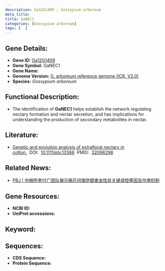 ```yaml
---
description: Ga12G1409 ; Gossypium arboreum
meta_title:
title: GaNEC1
categories: [Gossypium arboreum]
tags: [  ]
---
```


## Gene Details:
- **Gene ID:**	[Ga12G1409]()
- **Gene Symbol:** GaNEC1
- **Gene Name:** 
- **Genome Version:** [G. arboreum reference genome (ICR, V2.0) ]()
- **Species:** *Gossypium arboreum*

## Functional Description:
   - The identification of **GaNEC1** helps establish the network regulating nectary formation and nectar secretion, and has implications for understanding the production of secondary metabolites in nectar.

## Literature:
   - [Genetic and evolution analysis of extrafloral nectary in cotton.]( https://onlinelibrary.wiley.com/doi/10.1111/pbi.13366)&nbsp;&nbsp;DOI:&nbsp;&nbsp;[10.1111/pbi.13366](https://onlinelibrary.wiley.com/doi/10.1111/pbi.13366)&nbsp;&nbsp;PMID:&nbsp;&nbsp;[32096298](https://pubmed.ncbi.nlm.nih.gov/32096298/)

## Related News:
   - [PBJ | 中棉所李付广团队揭示棉花间接防御害虫性状关键调控基因及作用机制](https://mp.weixin.qq.com/s?__biz=Mzg3MDEwNDEyMg==&mid=2247487489&idx=1&sn=cfd5b55c44b8879bfcb93ea1b6d0cee2&chksm=ce93bd54f9e43442db525ad1dc42b50aa32ca32b5dca3e1c37b501b4c030f838c0db598d6e4c&scene=27#wechat_redirect)

## Gene Resources:
- **NCBI ID:** [](https://www.ncbi.nlm.nih.gov/gene/?term=)
- **UniProt accessions:** [](https://www.uniprot.org/uniprotkb//entry)

## Keyword:


## Sequences:
- **CDS Sequence:**
- **Protein Sequence:**
